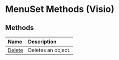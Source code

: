 
# MenuSet Methods (Visio)

## Methods



|**Name**|**Description**|
|:-----|:-----|
|[Delete](4fde3d20-674b-025d-a3b5-5828f0f2fbdd.md)|Deletes an object.|
